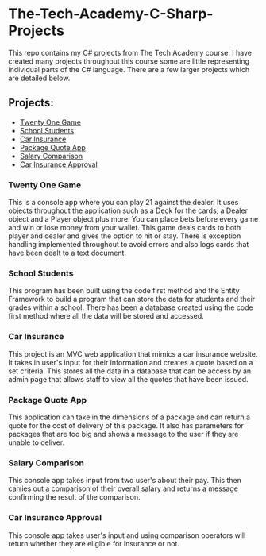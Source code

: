 # The-Tech-Academy-C-Sharp-Projects

This repo contains my C# projects from The Tech Academy course. I have created many projects throughout this course some are little representing individual parts of the C# language. There are a few larger projects which are detailed below.

## Projects:

- [Twenty One Game](https://github.com/SamComerford93/The-Tech-Academy-C-Sharp-Projects/tree/main/TwentyOne)
- [School Students](https://github.com/SamComerford93/The-Tech-Academy-C-Sharp-Projects/tree/main/SchoolStudents)
- [Car Insurance](https://github.com/SamComerford93/The-Tech-Academy-C-Sharp-Projects/tree/main/CarInsurance)
- [Package Quote App](https://github.com/SamComerford93/The-Tech-Academy-C-Sharp-Projects/tree/main/PackageQuoteApp)
- [Salary Comparison](https://github.com/SamComerford93/The-Tech-Academy-C-Sharp-Projects/tree/main/SalaryComparison)
- [Car Insurance Approval](https://github.com/SamComerford93/The-Tech-Academy-C-Sharp-Projects/tree/main/CarInsuranceApproval/CarInsuranceApproval)

### Twenty One Game

This is a console app where you can play 21 against the dealer. It uses objects throughout the application such as a Deck for the cards, a Dealer object and a Player object plus more. You can place bets before every game and win or lose money from your wallet. This game deals cards to both player and dealer and gives the option to hit or stay. There is exception handling implemented throughout to avoid errors and also logs cards that have been dealt to a text document.

### School Students

This program has been built using the code first method and the Entity Framework to build a program that can store the data for students and their grades within a school. There has been a database created using the code first method where all the data will be stored and accessed.

### Car Insurance 

This project is an MVC web application that mimics a car insurance website. It takes in user's input for their information and creates a quote based on a set criteria. This stores all the data in a database that can be access by an admin page that allows staff to view all the quotes that have been issued.

### Package Quote App

This application can take in the dimensions of a package and can return a quote for the cost of delivery of this package. It also has parameters for packages that are too big and shows a message to the user if they are unable to deliver.

### Salary Comparison

This console app takes input from two user's about their pay. This then carries out a comparison of their overall salary and returns a message confirming the result of the comparison.

### Car Insurance Approval

This console app takes user's input and using comparison operators will return whether they are eligible for insurance or not.
